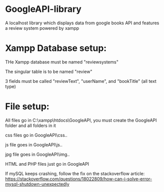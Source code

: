 # GoogleAPI-library
A localhost library which displays data from google books API and features a review system powered by xampp

# Xampp Database setup:

  THe Xampp database must be named "reviewsystems" 
  
  The singular table is to be named "review"
  
  3 fields must be called "reviewText", "userName", and "bookTitle" (all text type)

# File setup:

  All files go in C:\xampp\htdocs\GoogleAPI, you must create the GoogleAPI folder and all folders in it
  
  css files go in GoogleAPI\css\.. 
  
  js file goes in GoogleAPI\js\.. 
  
  jpg file goes in GoogleAPI\img\..
  
  HTML and PHP files just go in GoogleAPI

If mySQL keeps crashing, follow the fix on the stackoverflow article: https://stackoverflow.com/questions/18022809/how-can-i-solve-error-mysql-shutdown-unexpectedly

